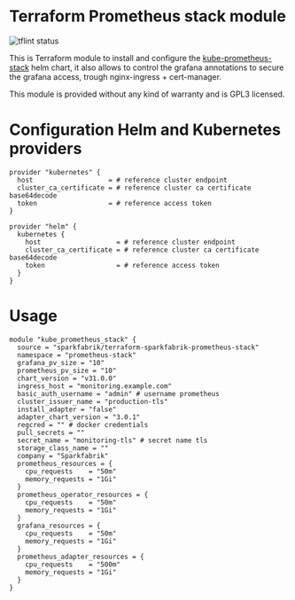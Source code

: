 # Terraform Prometheus stack module

![tflint status](https://github.com/sparkfabrik/terraform-sparkfabrik-prometheus-stack/actions/workflows/tflint.yml/badge.svg?branch=main)

This is Terraform module to install and configure the [kube-prometheus-stack](https://github.com/prometheus-community/helm-charts/tree/main/charts/kube-prometheus-stack) helm chart, it also allows to control the grafana annotations to secure the grafana access, trough nginx-ingress + cert-manager.

This module is provided without any kind of warranty and is GPL3 licensed.

# Configuration Helm and Kubernetes providers

```
provider "kubernetes" {
  host                   = # reference cluster endpoint
  cluster_ca_certificate = # reference cluster ca certificate base64decode
  token                  = # reference access token
}

provider "helm" {
  kubernetes {
    host                   = # reference cluster endpoint
    cluster_ca_certificate = # reference cluster ca certificate base64decode
    token                  = # reference access token
  }
}
```

# Usage

```
module "kube_prometheus_stack" {
  source = "sparkfabrik/terraform-sparkfabrik-prometheus-stack"
  namespace = "prometheus-stack"
  grafana_pv_size = "10"
  prometheus_pv_size = "10"
  chart_version = "v31.0.0"
  ingress_host = "monitoring.example.com"
  basic_auth_username = "admin" # username prometheus
  cluster_issuer_name = "production-tls"
  install_adapter = "false"
  adapter_chart_version = "3.0.1"
  regcred = "" # docker credentials
  pull_secrets = ""
  secret_name = "monitoring-tls" # secret name tls
  storage_class_name = ""
  company = "Sparkfabrik"
  prometheus_resources = {
    cpu_requests    = "50m"
    memory_requests = "1Gi"
  }
  prometheus_operator_resources = {
    cpu_requests    = "50m"
    memory_requests = "1Gi"
  }
  grafana_resources = {
    cpu_requests    = "50m"
    memory_requests = "1Gi"
  }
  prometheus_adapter_resources = {
    cpu_requests    = "500m"
    memory_requests = "1Gi"
  }
}
```